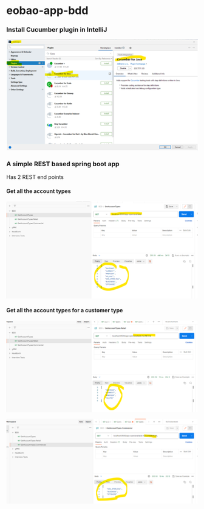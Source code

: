 # eobao-app-bdd

### Install Cucumber plugin in IntelliJ
<img src="docs/doc_4.png" alt="doc_4" width="600"/><p>

### A simple REST based spring boot app
Has 2 REST end points
#### Get all the account types
<img src="docs/doc_1.png" alt="doc_1" width="600"/><p>
#### Get all the account types for a customer type
<img src="docs/doc_2.png" alt="doc_2" width="600"/><p>
<img src="docs/doc_3.png" alt="doc_3" width="600"/><p>
